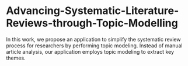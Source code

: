 # Advancing-Systematic-Literature-Reviews-through-Topic-Modelling
In this work, we propose an application to simplify the systematic review process for researchers by performing topic modeling. Instead of manual article analysis, our application employs topic modeling to extract key themes.
